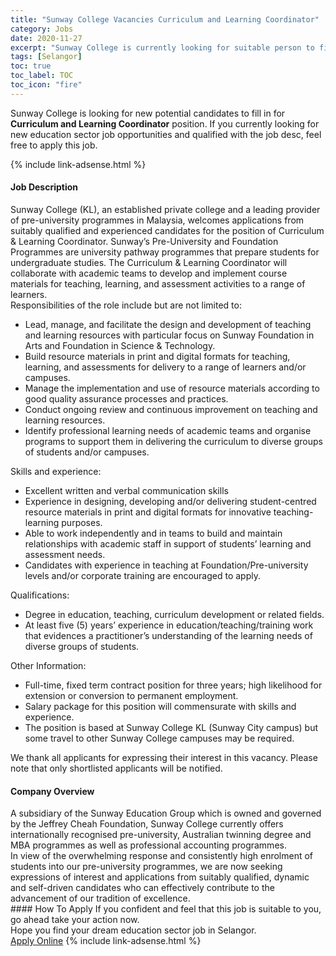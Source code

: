 ```yaml
---
title: "Sunway College Vacancies Curriculum and Learning Coordinator" 
category: Jobs 
date: 2020-11-27 
excerpt: "Sunway College is currently looking for suitable person to fill in the Curriculum and Learning Coordinator which positioned at Selangor" 
tags: [Selangor] 
toc: true 
toc_label: TOC 
toc_icon: "fire" 
--- 
```


<p>Sunway College is looking for new potential candidates to fill in for <b>Curriculum and Learning Coordinator</b> position. If you currently looking for new education sector job opportunities and qualified with the job desc, feel free to apply this job.
</p>{% include link-adsense.html %} 
 <div><div><div><h4>Job Description</h4></div></div><div><div><span><div><div><div>Sunway College (KL), an established private college and a leading provider of pre-university&#160;programmes in Malaysia, welcomes applications from suitably qualified and experienced candidates for the position of Curriculum &amp; Learning Coordinator. Sunway&#8217;s Pre-University and Foundation Programmes&#160;are university&#160;pathway programmes that prepare students for undergraduate studies. The Curriculum &amp; Learning Coordinator will collaborate with academic teams to develop and implement course materials for teaching, learning, and assessment activities to a range of learners.</div><div>Responsibilities of the role include but are not limited to:</div><ul><li>Lead, manage, and facilitate the design and development of teaching and learning resources&#160;with particular focus on Sunway Foundation in Arts and Foundation in Science &amp; Technology.</li><li>Build resource materials in print and digital formats for teaching, learning, and assessments for delivery to a range of learners and/or campuses.</li><li>Manage the implementation and use of resource materials according to good quality assurance processes and practices.&#160;&#160;</li><li>Conduct ongoing review and continuous improvement on teaching and learning resources.</li><li>Identify professional learning needs of academic teams and organise programs to support them in delivering the curriculum to diverse groups of students and/or campuses.</li></ul><div>Skills and experience:</div><ul><li>Excellent written and verbal communication skills</li><li>Experience in designing, developing and/or delivering student-centred resource materials in print and digital formats for innovative teaching-learning purposes.</li><li>Able to work independently and in teams to build and maintain relationships with academic staff in support of students&#8217; learning and assessment needs.&#160; &#160;</li><li>Candidates with experience in teaching at Foundation/Pre-university levels and/or corporate training are encouraged to apply.</li></ul><div>Qualifications:</div><ul><li>Degree in education, teaching, curriculum development or related fields.</li><li>At least five (5) years&#8217; experience in education/teaching/training work that evidences a practitioner&#8217;s understanding of the learning needs of diverse groups of students.&#160;&#160;</li></ul><div>Other Information:</div><ul><li>Full-time, fixed term&#160;contract position for three years; high likelihood for extension or conversion to permanent employment.</li><li>Salary package for this position will commensurate with skills and experience.</li><li>The position is based at Sunway College KL (Sunway City campus) but some travel to other Sunway College campuses may be required.</li></ul></div><div>We thank all applicants for expressing their interest in this vacancy. Please note that only shortlisted applicants will be notified.</div></div></span></div></div></div> 
<div><div><div><h4>Company Overview</h4></div></div><div><div><span><div><div>
	A subsidiary of the Sunway Education Group which is owned and governed by the Jeffrey Cheah Foundation, Sunway College currently offers internationally recognised pre-university, Australian twinning degree and MBA programmes as well as professional accounting programmes.</div>
<div>
	In view of the overwhelming response and consistently high enrolment of students into our pre-university programmes, we are now seeking expressions of interest and applications from suitably qualified, dynamic and self-driven candidates who can effectively contribute to the advancement of our tradition of excellence.</div></div></span></div></div></div> 
#### How To Apply 
If you confident and feel that this job is suitable to you, go ahead take your action now. <br/> 
Hope you find your dream education sector job in Selangor. <br/> 
<a href="https://www.jobstreet.com.my/en/job/curriculum-and-learning-coordinator-4432017?jobId=jobstreet-my-job-4432017&sectionRank=10&token=0~8414038d-d86e-4b05-8c6b-a1066d420f22&fr=SRP%20View%20In%20New%20Ta" class="btn btn--info" target="_blank" rel="nofollow noopenner">Apply Online</a> 
{% include link-adsense.html %} 
